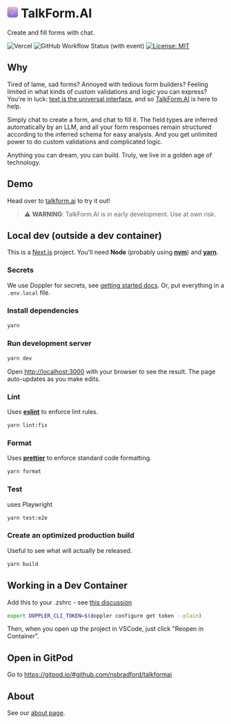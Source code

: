 # <img src="./public/talkform.png" alt="Talkform Icon" width="25"> TalkForm.AI

Create and fill forms with chat.

![Vercel](https://img.shields.io/github/deployments/nsbradford/TalkFormAI/production?logo=vercel&label=Vercel%20deployment) ![GitHub Workflow Status (with event)](https://img.shields.io/github/actions/workflow/status/nsbradford/talkformai/playwright.yml?label=e2e%20tests) [![License: MIT](https://img.shields.io/badge/License-MIT-yellow.svg)](https://opensource.org/licenses/MIT)

## Why

Tired of lame, sad forms? Annoyed with tedious form builders? Feeling limited in what kinds of custom validations and logic you can express? You're in luck: [text is the universal interface](https://scale.com/blog/text-universal-interface), and so [TalkForm.AI](https://www.talkform.ai/) is here to help.

Simply chat to create a form, and chat to fill it. The field types are inferred automatically by an LLM, and all your form responses remain structured according to the inferred schema for easy analysis. And you get unlimited power to do custom validations and complicated logic.

Anything you can dream, you can build. Truly, we live in a golden age of technology.

## Demo

Head over to [talkform.ai](https://www.talkform.ai/) to try it out!

> :warning: **WARNING**: TalkForm.AI is in early development. Use at own risk.


## Local dev (outside a dev container)
This is a [Next.js](https://nextjs.org/) project. You'll need **Node** (probably using **[nvm](https://github.com/nvm-sh/nvm)**) and **[yarn](https://yarnpkg.com/)**.

### Secrets

We use Doppler for secrets, see [getting started docs](https://docs.doppler.com/docs/install-cli). Or, put everything in a `.env.local` file.

### Install dependencies

```bash
yarn
```

### Run development server

```bash
yarn dev
```

Open [http://localhost:3000](http://localhost:3000) with your browser to see the result. The page auto-updates as you make edits.

### Lint

Uses **[eslint](https://eslint.org/)** to enforce lint rules.

```bash
yarn lint:fix
```

### Format

Uses **[prettier](https://prettier.io/)** to enforce standard code formatting.

```bash
yarn format
```

### Test

uses Playwright

```bash
yarn test:e2e
```

### Create an optimized production build

Useful to see what will actually be released.

```bash
yarn build
```

## Working in a Dev Container
Add this to your .zshrc - see [this discussion](https://community.doppler.com/t/vscode-container-support/104/2)
```bash
export DOPPLER_CLI_TOKEN=$(doppler configure get token --plain)
```
Then, when you open up the project in VSCode, just click "Reopen in Container".

## Open in GitPod
Go to https://gitpod.io/#github.com/nsbradford/talkformai

## About

See our [about page](https://www.talkform.ai/about).
